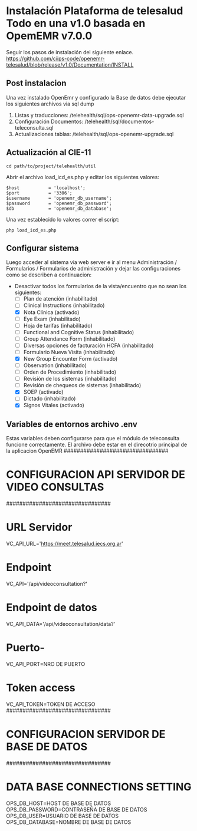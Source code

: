 # Instalación Plataforma de telesalud Todo en una v1.0 basada en OpemEMR  v7.0.0 

Seguir los pasos de instalación del siguiente enlace. https://github.com/ciips-code/openemr-telesalud/blob/release/v1.0/Documentation/INSTALL

## Post instalacion 
Una vez instalado OpenEmr y configurado la Base de datos debe ejecutar los siguientes archivos via sql dump
1. Listas y traducciones: /telehealth/sql/ops-openemr-data-upgrade.sql
1. Configuración Documentos: /telehealth/sql/documentos-teleconsulta.sql
1. Actualizaciones tablas: /telehealth/sql/ops-openemr-upgrade.sql


## Actualización al CIE-11
```
cd path/to/project/telehealth/util
```
Abrir el archivo load_icd_es.php y editar los siguientes valores:
```
$host           = 'localhost';
$port           = '3306';
$username       = 'openemr_db_username';
$password       = 'openemr_db_password';
$db             = 'openemr_db_database';
```

Una vez establecido lo valores correr el script:
```
php load_icd_es.php
```


## Configurar sistema
Luego acceder al sistema via web server e ir al menu Administración / Formularios / Formularios de administración y dejar las configuraciones  como se describen a continuacion: 
- Desactivar todos los formularios de la vista/encuentro que no sean los siguientes:
    - [ ] Plan de atención	    (inhabilitado)	
    - [ ] Clinical Instructions	(inhabilitado)
    - [X] Nota Clínica	        (activado) 
    - [ ] Eye Exam	            (inhabilitado) 
    - [ ] Hoja de tarifas	    (inhabilitado) 
    - [ ] Functional and Cognitive Status	(inhabilitado) 
    - [ ] Group Attendance Form	(inhabilitado) 
    - [ ] Diversas opciones de facturación HCFA	(inhabilitado) 
    - [ ] Formulario Nueva Visita	(inhabilitado) 
    - [X] New Group Encounter Form	(activado) 
    - [ ] Observation	            (inhabilitado) 
    - [ ] Orden de Procedimiento	(inhabilitado) 
    - [ ] Revisión de los sistemas	(inhabilitado) 
    - [ ] Revisión de chequeos de sistemas	(inhabilitado) 
    - [X] SOEP	                    (activado) 
    - [ ] Dictado	                (inhabilitado) 
    - [X] Signos Vitales	        (activado)

## Variables de entornos archivo .env
Estas variables deben configurarse para que el módulo de teleconsulta funcione correctamente. El archivo debe estar en el direcotrio principal de la aplicacion OpenEMR 
################################
# CONFIGURACION API SERVIDOR DE VIDEO CONSULTAS
################################
# URL Servidor
VC_API_URL='https://meet.telesalud.iecs.org.ar'
# Endpoint 
VC_API='/api/videoconsultation?'
# Endpoint de datos
VC_API_DATA='/api/videoconsultation/data?'
# Puerto-
VC_API_PORT=NRO DE PUERTO
# Token access
VC_API_TOKEN=TOKEN DE ACCESO
################################
# CONFIGURACION SERVIDOR DE BASE DE DATOS
################################
# DATA BASE CONNECTIONS SETTING
OPS_DB_HOST=HOST DE BASE DE DATOS
OPS_DB_PASSWORD=CONTRASEÑA DE BASE DE DATOS
OPS_DB_USER=USUARIO DE BASE DE DATOS
OPS_DB_DATABASE=NOMBRE DE BASE DE DATOS